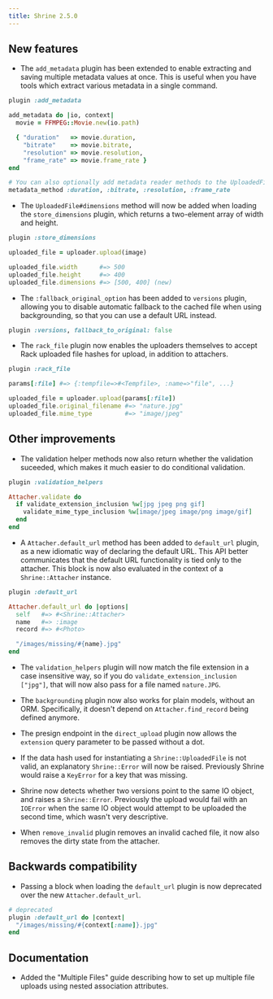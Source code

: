 ```yaml
---
title: Shrine 2.5.0
---
```


## New features

* The `add_metadata` plugin has been extended to enable extracting and saving
  multiple metadata values at once. This is useful when you have tools which
  extract various metadata in a single command.

```rb
plugin :add_metadata

add_metadata do |io, context|
  movie = FFMPEG::Movie.new(io.path)

  { "duration"   => movie.duration,
    "bitrate"    => movie.bitrate,
    "resolution" => movie.resolution,
    "frame_rate" => movie.frame_rate }
end

# You can also optionally add metadata reader methods to the UploadedFile
metadata_method :duration, :bitrate, :resolution, :frame_rate
```

* The `UploadedFile#dimensions` method will now be added when loading the
  `store_dimensions` plugin, which returns a two-element array of width and
  height.

```rb
plugin :store_dimensions
```
```rb
uploaded_file = uploader.upload(image)

uploaded_file.width      #=> 500
uploaded_file.height     #=> 400
uploaded_file.dimensions #=> [500, 400] (new)
```

* The `:fallback_original_option` has been added to `versions` plugin, allowing
  you to disable automatic fallback to the cached file when using backgrounding,
  so that you can use a default URL instead.

```rb
plugin :versions, fallback_to_original: false
```

* The `rack_file` plugin now enables the uploaders themselves to accept Rack
  uploaded file hashes for upload, in addition to attachers.

```rb
plugin :rack_file
```
```rb
params[:file] #=> {:tempfile=>#<Tempfile>, :name=>"file", ...}

uploaded_file = uploader.upload(params[:file])
uploaded_file.original_filename #=> "nature.jpg"
uploaded_file.mime_type         #=> "image/jpeg"
```

## Other improvements

* The validation helper methods now also return whether the validation
  suceeded, which makes it much easier to do conditional validation.

```rb
plugin :validation_helpers

Attacher.validate do
  if validate_extension_inclusion %w[jpg jpeg png gif]
    validate_mime_type_inclusion %w[image/jpeg image/png image/gif]
  end
end
```

* A `Attacher.default_url` method has been added to `default_url` plugin, as a
  new idiomatic way of declaring the default URL. This API better communicates
  that the default URL functionality is tied only to the attacher. This block
  is now also evaluated in the context of a `Shrine::Attacher` instance.

```rb
plugin :default_url

Attacher.default_url do |options|
  self   #=> #<Shrine::Attacher>
  name   #=> :image
  record #=> #<Photo>

  "/images/missing/#{name}.jpg"
end
```

* The `validation_helpers` plugin will now match the file extension in a case
  insensitive way, so if you do `validate_extension_inclusion ["jpg"]`, that
  will now also pass for a file named `nature.JPG`.

* The `backgrounding` plugin now also works for plain models, without an ORM.
  Specifically, it doesn't depend on `Attacher.find_record` being defined
  anymore.

* The presign endpoint in the `direct_upload` plugin now allows the `extension`
  query parameter to be passed without a dot.

* If the data hash used for instantiating a `Shrine::UploadedFile` is not
  valid, an explanatory `Shrine::Error` will now be raised. Previously Shrine
  would raise a `KeyError` for a key that was missing.

* Shrine now detects whether two versions point to the same IO object, and
  raises a `Shrine::Error`. Previously the upload would fail with an `IOError`
  when the same IO object would attempt to be uploaded the second time, which
  wasn't very descriptive.

* When `remove_invalid` plugin removes an invalid cached file, it now also
  removes the dirty state from the attacher.

## Backwards compatibility

* Passing a block when loading the `default_url` plugin is now deprecated over
  the new `Attacher.default_url`.

```rb
# deprecated
plugin :default_url do |context|
  "/images/missing/#{context[:name]}.jpg"
end
```

## Documentation

* Added the "Multiple Files" guide describing how to set up multiple file
  uploads using nested association attributes.
